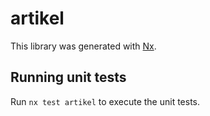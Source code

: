 # artikel

This library was generated with [Nx](https://nx.dev).

## Running unit tests

Run `nx test artikel` to execute the unit tests.
